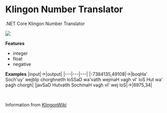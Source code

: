 # Klingon Number Translator #
.NET Core Klingon Number Translator

![&nbsp;](https://upload.wikimedia.org/wikipedia/en/1/1e/KlingonInsignia.svg)

**Features**
* integer
* float
* negative

**Examples**
|input|&rarr;|output|
|---|---|---|
|-7384135,49108|&rarr;|boqHa' Soch'uy' wejbIp chorghnetlh loSSaD wa'vatlh wejmaH vagh vI' loS Hut wa' pagh chorgh|
|javSaD Hutvatlh SochmaH vagh vI' wej loS|&rarr;|6975,34|

&nbsp;

Information from [KlingonWiki](http://www.klingonwiki.net/En/Numbers)

